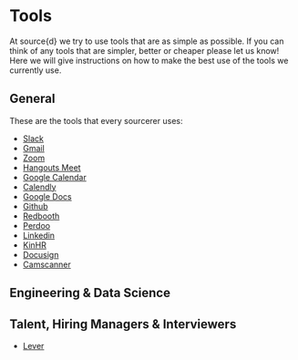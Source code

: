 # Tools

At source{d} we try to use tools that are as simple as possible. If you can think of any tools that are simpler, better or cheaper please let us know! Here we will give instructions on how to make the best use of the tools we currently use.

## General
These are the tools that every sourcerer uses:<br>
* [Slack](https://slack.com)<br>
* [Gmail](https://gmail.com)<br>
* [Zoom](http://zoom.us/)<br>
* [Hangouts Meet](http://hangouts.google.com)<br>
* [Google Calendar](http://calendar.google.com)<br>
* [Calendly](https://calendly.com)<br>
* [Google Docs](http://docs.google.com)<br>
* [Github](https://github.com)<br>
* [Redbooth](https://redbooth.com)<br>
* [Perdoo](https://www.perdoo.com)<br>
* [Linkedin](https://linkedin.com)<br>
* [KinHR](https://kinhr.com)<br>
* [Docusign](https://www.docusign.com)<br>
* [Camscanner](https://www.camscanner.com)<br>

## Engineering & Data Science


## Talent, Hiring Managers & Interviewers
* [Lever](https://www.lever.co/)<br>
